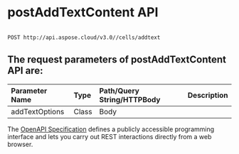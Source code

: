 # **postAddTextContent API**

 

```bash

POST http://api.aspose.cloud/v3.0//cells/addtext

```

## The request parameters of **postAddTextContent** API are: 

| Parameter Name | Type | Path/Query String/HTTPBody | Description | 
| :- | :- | :- |:- | 
|addTextOptions|Class|Body||


The [OpenAPI Specification](https://reference.aspose.cloud/cells/#/TextProcessingController/PostAddTextContent) defines a publicly accessible programming interface and lets you carry out REST interactions directly from a web browser.

